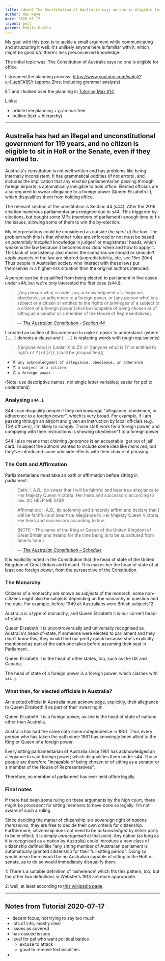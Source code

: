 ```yaml
---
title: (done) The Constitution of Australia says no one is eligible for office
author: Max Kaye
date: 2020-07-17
layout: post
parent: Public Drafts
---
```


My goal with this post is to tackle a small argument while communicating and structuring it well.
It's unlikely anyone here is familiar with it, which might be good b/c there's less preconceived knowledge.

The initial topic was: The Constitution of Australia says no one is eligible for office

I streamed the planning process: <https://www.youtube.com/watch?v=IIuebFA1jSY> (approx 2hrs; including grammar analysis)

ET and I looked over the planning in [Tutoring Max #14](https://www.youtube.com/watch?v=lVRkRhtZ2UA&list=PLKx6lO5RmaetREa9-jt2T-qX9XO2SD0l2&index=14)

Links:
* article tree planning + grammar tree
* outline (text + hierarchy)

---

## Australia has had an illegal and unconstitutional government for 119 years, and no citizen is eligible to sit in HoR or the Senate, even if they wanted to.

Australia's constitution is not well written and has problems like being internally inconsistent. It has grammatical oddities (if not errors), and includes the implication that any elected parliamentarian passing through foreign airports is automatically ineligible to hold office. Elected officials are also required to swear allegiance to a foreign power (Queen Elizabeth II), which disqualifies them from holding office.

The relevant section of the constitution is Section 44 (s44). After the 2016 election numerous parliamentarians resigned due to s44. This triggered by-elections, but bought some MPs (members of parliament) enough time to fix the issues, allowing some of them to win the by-election.

My interpretations could be considered as outside *the spirit of the law*. The problem with this is that whether rules are enforced or not must be based on *potentially inexplicit* knowledge in judges' or magistrates' heads, which weakens the law because it becomes *less clear* when and how to apply it. This lack of consistency also means the scenarios we should or shouldn't apply aspects of the law are blurred (unpredictability, etc, see 15m-20m). Thus people in Australian society who interact with these laws put themselves in a higher-risk situation than the original authors intended.

A person can be disqualified from being elected to parliament in five cases under s44, but we're only interested the first case (s44.i):

> [Any person who] is under any acknowledgment of allegiance, obedience, or adherence to a foreign power, or [any person who] is a subject or a citizen or entitled to the rights or privileges of a subject or a citizen of a foreign power [shall be incapable of being chosen or of sitting as a senator or a member of the House of Representatives].
>
> &mdash; *[The Australian Constitution &ndash; Section 44](https://www.aph.gov.au/About_Parliament/Senate/Powers_practice_n_procedures/Constitution/chapter1/Part_IV_-_Both_Houses_of_the_Parliament)*

I created an outline of this sentence to make it easier to understand: (where `{...}` denotes a clause and `[...]` is replacing words with rough equivalents)

> {[anyone who] is [under X to Z]} or {[anyone who] is [Y or entitled to rights of Y] of [Z]}, {shall be [disqualified]}

* X: `any acknowledgment of allegiance, obedience, or adherence`
* Y: `a subject or a citizen`
* Z: `a foreign power`

(Note: use descriptive names, not single letter variables; easier for ppl to understand)

### Analysing `s44.i`

S44.i can disqualify people if they *acknowledge* "allegiance, obedience, or adherence to a foreign power", which is very broad. For example, if I am passing through an airport and given an instruction by local officials (e.g. TSA officers), I'm likely to comply. Those staff work for a foreign power, and complying with their instructions is showing obedience^1 to a foreign power.

S44.i also means that *claiming ignorance* is an acceptable 'get out of jail' card. I suspect the authors wanted to include some idea like *mens rea*, but they've introduced some odd side effects with their choice of phrasing.

### The Oath and Affirmation

Parliamentarians must take an oath or affirmation before sitting in parliament:

> Oath: I, A.B., do swear that I will be faithful and bear true allegiance to Her Majesty Queen Victoria, Her heirs and successors according to law. SO HELP ME GOD!
> 
> Affirmation: I, A.B., do solemnly and sincerely affirm and declare that I will be faithful and bear true allegiance to Her Majesty Queen Victoria, Her heirs and successors according to law.
> 
> (NOTE – The name of the King or Queen of the United Kingdom of Great Britain and Ireland for the time being is to be substituted from time to time.)
>
> &mdash; *[The Australian Constitution &ndash; Schedule](https://www.aph.gov.au/About_Parliament/Senate/Powers_practice_n_procedures/Constitution/schedule)*

It is explicitly noted in the Constitution that the head of state of the United Kingdom of Great Britain and Ireland. This makes her the head of state of at least one foreign power, from the perspective of the Constitution.

### The Monarchy

Citizens of a monarchy are known as *subjects* of the monarch; some non-citizens might also be subjects depending on the monarchy in question and the date. For example, before 1949 all Australians were British subjects^2.

Australia is a type of monarchy, and Queen Elizabeth II is our current head-of-state.

Queen Elizabeth II is uncontroversially and universally recognised as Australia's head-of-state. If someone were elected to parliament and they didn't know this, they would find out pretty quick because she's explicitly mentioned as part of the oath one takes before assuming their seat in Parliament.

Queen Elizabeth II is the head of other states, too, such as the UK and Canada.

The head of state of a foreign power is a foreign power, which clashes with `s44.i`.

### What then, for elected officials in Australia?

An elected official in Australia must acknowledge, explicitly, their allegiance to Queen Elizabeth II as part of their swearing in.

Queen Elizabeth II is a foreign power, as she is the head of state of nations other than Australia.

Australia has had the same oath since independence in 1901. Thus every person who has taken the oath since 1901 has knowingly been allied to the King or Queen of a foreign power.

Every sitting parliamentarian of Australia since 1901 has acknowledged an allegiance to said foreign power; which disqualifies them under s44. Those people are therefore "incapable of being chosen or of sitting as a senator or a member of the House of Representatives".

Therefore, no member of parliament has ever held office legally.

### Final notes

If there had been some ruling on these arguments by the high court, there might be precedent for sitting members to have done so legally. I'm not aware of such a ruling.

Since deciding the matter of citizenship is a sovereign right of *nations themselves*, they are free to decide their own criteria for citizenship. Furthermore, citizenship does not need to be *acknowledged* by either party to be in effect; it is simply *unrecognised* at that point. Any nation (as long as it is recognised as a nation by Australia) could introduce a new class of citizenship defined like "any sitting member of Australian parliament is automatically granted citizenship for their full sitting period". Doing so would mean there would be no Australian capable of sitting in the HoR or senate, as to do so would immediately disqualify them.

1: There's a suitable definition of 'adherence' which fits this pattern, too, but the other two definitions in Webster's 1913 are more appropriate.

2: well, at least according to [this wikipedia page](https://en.wikipedia.org/wiki/Australian_nationality_law#:~:text=A%20person%20born%20in%20Australia,also%20acquired%20citizenship%20by%20birth.).

---

## Notes from Tutorial 2020-07-17

- decent focus, not trying to say too much
- lots of info, mostly clear
- issues as covered
- has casued issues
- level for ppl who want political battles
  - excuse to attack
  - good to remove technicalities
- 
